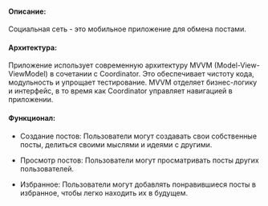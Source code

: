 #### Описание:

Социальная сеть - это мобильное приложение для обмена постами.

#### Архитектура:

Приложение использует современную архитектуру MVVM (Model-View-ViewModel) в сочетании с Coordinator. Это обеспечивает чистоту кода, модульность и упрощает тестирование. MVVM отделяет бизнес-логику и интерфейс, в то время как Coordinator управляет навигацией в приложении.

#### Функционал:

- Создание постов: Пользователи могут создавать свои собственные посты, делиться своими мыслями и идеями с другими.

- Просмотр постов: Пользователи могут просматривать посты других пользователей.

- Избранное: Пользователи могут добавлять понравившиеся посты в избранное, чтобы легко находить их в будущем.

